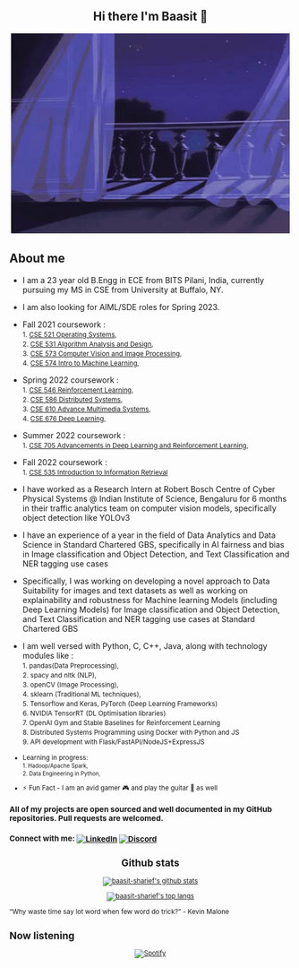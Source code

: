 <div align="center">

## Hi there I'm Baasit :wave: 

![First](media/first.gif)

</div>

## About me

- I am a 23 year old B.Engg in ECE from BITS Pilani, India, currently pursuing my MS in CSE from University at Buffalo, NY.
- I am also looking for AIML/SDE roles for Spring 2023.
- Fall 2021 coursework :
<br> <small>1. [CSE 521 Operating Systems](https://www.youtube.com/watch?v=1xo9Z5u20b4),  </small>
<br> <small>2. [CSE 531 Algorithm Analysis and Design](https://www.youtube.com/watch?v=nqw7RtVE62g),  </small>
<br> <small>3. [CSE 573 Computer Vision and Image Processing](https://www.youtube.com/watch?v=OUyPXsvRdcU),  </small>
<br> <small>4. [CSE 574 Intro to Machine Learning](https://www.youtube.com/watch?v=wOBS4xtXHGU),  </small>
- Spring 2022 coursework :
<br> <small>1. [CSE 546 Reinforcement Learning](https://cse.buffalo.edu/~avereshc/),  </small>
<br> <small>2. [CSE 586 Distributed Systems](https://www.youtube.com/watch?v=nqw7RtVE62g),  </small>
<br> <small>3. [CSE 610 Advance Multimedia Systems](https://engineering.buffalo.edu/computer-science-engineering/graduate/courses/special-topics.html),  </small>
<br> <small>4. [CSE 676 Deep Learning](https://catalog.buffalo.edu/courses/index.php?abbr=CSE&num=676),  </small>
- Summer 2022 coursework :
<br> <small>1. [CSE 705 Advancements in Deep Learning and Reinforcement Learning](https://cse.buffalo.edu/~avereshc/),  </small>
- Fall 2022 coursework :
<br> <small>1. [CSE 535 Introduction to Information Retrieval](https://github.com/sougata-ub/sougata-ub.github.io/files/9240948/CSE535-Syllabus-Fall2022.pdf) </small>
- I have worked as a Research Intern at Robert Bosch Centre of Cyber Physical Systems @ Indian Institute of Science, Bengaluru for 6 months in their traffic analytics team on computer vision models, specifically object detection like YOLOv3
- I have an experience of a year in the field of Data Analytics and Data Science in Standard Chartered GBS, specifically in AI fairness and bias in Image classification and Object Detection, and Text Classification and NER tagging use cases
- Specifically, I was working on developing a novel approach to Data Suitability for images and text datasets as well as working on explainability and robustness for Machine learning Models (including Deep Learning Models) for Image classification and Object Detection, and Text Classification and NER tagging use cases at Standard Chartered GBS
- I am well versed with Python, C, C++, Java, along with technology modules like :
<br> <small>1. pandas(Data Preprocessing),  </small>
<br> <small>2. spacy and nltk (NLP), </small>
<br> <small>3. openCV (Image Processing),  </small>
<br> <small>4. sklearn (Traditional ML techniques),  </small>
<br> <small>5. Tensorflow and Keras, PyTorch (Deep Learning Frameworks)</small>
<br> <small>6. NVIDIA TensorRT (DL Optimisation libraries) </small>
<br> <small>7. OpenAI Gym and Stable Baselines for Reinforcement Learning </small>
<br> <small>8. Distributed Systems Programming using Docker with Python and JS </small>
<br> <small>9. API development with Flask/FastAPI/NodeJS+ExpressJS

- Learning in progress:
<br> <small>1. Hadoop/Apache Spark,  </small>
<br> <small>2. Data Engineering in Python, </small>

- :zap: Fun Fact - I am an avid gamer :video_game: and play the guitar :guitar: as well


### All of my projects are open sourced and well documented in my GitHub repositories. Pull requests are welcomed.

### Connect with me: [<img align="center" alt="LinkedIn" width="22px" src="https://cdn.jsdelivr.net/npm/simple-icons@v3/icons/linkedin.svg" />](https://www.linkedin.com/in/baasit-sharief/) [<img align="center" alt="Discord" width="22px" src="https://discord.com/assets/3437c10597c1526c3dbd98c737c2bcae.svg" />](https://discordapp.com/users/383313790143299587)

<div align="center">
  
## Github stats

[![baasit-sharief's github stats](https://github-readme-stats-baasitsharief.vercel.app/api?username=baasitsharief&count_private=true&show_icons=true&theme=synthwave)](https://www.youtube.com/watch?v=EVSqUl-FtCI)

[![baasit-sharief's top langs](https://github-readme-stats-baasitsharief.vercel.app/api/top-langs/?username=baasitsharief&hide=Jupyter+Notebook,html&theme=synthwave)](https://github.com/baasitsharief/github-readme-stats)

</div>

“Why waste time say lot word when few word do trick?” - Kevin Malone

## Now listening

<div align="center">

[![Spotify](https://novatorem-beige-three.vercel.app/api/spotify)](https://open.spotify.com/user/31ersehmw3n7cjhqadh3jgltq6bi)

</div>
